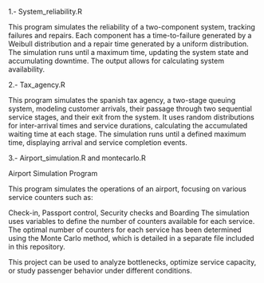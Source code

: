 1.- System_reliability.R

This program simulates the reliability of a two-component system, tracking failures and repairs. Each component has a time-to-failure generated by a Weibull distribution and a repair time generated by a uniform distribution. The simulation runs until a maximum time, updating the system state and accumulating downtime. The output allows for calculating system availability.

2.- Tax_agency.R

This program simulates the spanish tax agency, a two-stage queuing system, modeling customer arrivals, their passage through two sequential service stages, and their exit from the system. It uses random distributions for inter-arrival times and service durations, calculating the accumulated waiting time at each stage. The simulation runs until a defined maximum time, displaying arrival and service completion events.

3.- Airport_simulation.R and montecarlo.R

Airport Simulation Program

This program simulates the operations of an airport, focusing on various service counters such as:

Check-in,
Passport control,
Security checks and
Boarding
The simulation uses variables to define the number of counters available for each service. The optimal number of counters for each service has been determined using the Monte Carlo method, which is detailed in a separate file included in this repository.

This project can be used to analyze bottlenecks, optimize service capacity, or study passenger behavior under different conditions.

